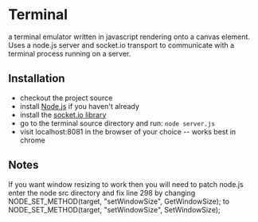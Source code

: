 Terminal
========

a terminal emulator written in javascript rendering onto a canvas element.  Uses a node.js server and socket.io transport to communicate with a terminal process running on a server.

Installation
-------------

* checkout the project source
* install [Node.js](http://github.com/ry/node/tree/master) if you haven't already 
* install the [socket.io library](http://socket.io/)
* go to the terminal source directory and run: `node server.js`
* visit localhost:8081 in the browser of your choice -- works best in chrome 

Notes
-----

If you want window resizing to work then you will need to patch node.js 
enter the node src directory and fix line 298 by changing
    NODE_SET_METHOD(target, "setWindowSize", GetWindowSize);
  to
    NODE_SET_METHOD(target, "setWindowSize", SetWindowSize);
